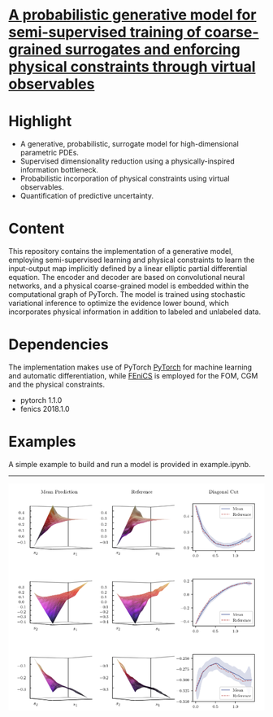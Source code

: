 # [A probabilistic generative model for semi-supervised training of coarse-grained surrogates and enforcing physical constraints through virtual observables](https://www.sciencedirect.com/science/article/pii/S0021999121001133)




# Highlight

- A generative, probabilistic, surrogate model for high-dimensional parametric PDEs.
- Supervised dimensionality reduction using a physically-inspired information bottleneck.
- Probabilistic incorporation of physical constraints using virtual observables.
- Quantification of predictive uncertainty.

# Content

This repository contains the implementation of a generative model, employing semi-supervised learning and physical constraints to learn the input-output map implicitly defined by a linear elliptic partial differential equation. The encoder and decoder are based on convolutional neural networks, and a physical coarse-grained model is embedded within the computational graph of PyTorch. The model is trained using stochastic variational inference to optimize the evidence lower bound, which incorporates physical information in addition to labeled and unlabeled data.

# Dependencies


The implementation makes use of PyTorch [PyTorch](https://pytorch.org/) for machine learning and automatic differentiation, while [FEniCS](https://fenicsproject.org/) is employed for the FOM, CGM and the physical constraints.


* pytorch 1.1.0
* fenics 2018.1.0


# Examples

A simple example to build and run a model is provided in example.ipynb.

---


![overview](https://raw.githubusercontent.com/bdevl/PGMCPC/master/.img/example.png)

